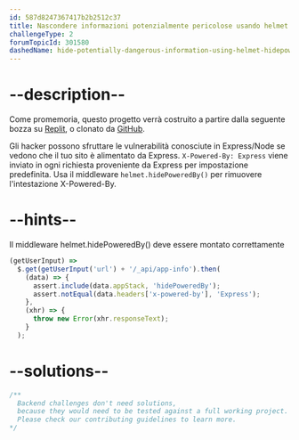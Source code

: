 ```yaml
---
id: 587d8247367417b2b2512c37
title: Nascondere informazioni potenzialmente pericolose usando helmet.hidePoweredBy()
challengeType: 2
forumTopicId: 301580
dashedName: hide-potentially-dangerous-information-using-helmet-hidepoweredby
---
```


# --description--

Come promemoria, questo progetto verrà costruito a partire dalla seguente bozza su [Replit](https://replit.com/github/freeCodeCamp/boilerplate-infosec), o clonato da [GitHub](https://github.com/freeCodeCamp/boilerplate-infosec/).

Gli hacker possono sfruttare le vulnerabilità conosciute in Express/Node se vedono che il tuo sito è alimentato da Express. `X-Powered-By: Express` viene inviato in ogni richiesta proveniente da Express per impostazione predefinita. Usa il middleware `helmet.hidePoweredBy()` per rimuovere l'intestazione X-Powered-By.

# --hints--

Il middleware helmet.hidePoweredBy() deve essere montato correttamente

```js
(getUserInput) =>
  $.get(getUserInput('url') + '/_api/app-info').then(
    (data) => {
      assert.include(data.appStack, 'hidePoweredBy');
      assert.notEqual(data.headers['x-powered-by'], 'Express');
    },
    (xhr) => {
      throw new Error(xhr.responseText);
    }
  );
```

# --solutions--

```js
/**
  Backend challenges don't need solutions, 
  because they would need to be tested against a full working project. 
  Please check our contributing guidelines to learn more.
*/
```
